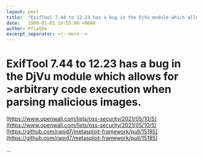 ```yaml
---
layout: post
title:  "ExifTool 7.44 to 12.23 has a bug in the DjVu module which allows for >arbitrary code execution when parsing malicious images."
date:   1990-01-01 19:55:00 +0000
author: PfiatDe
excerpt_separator: <!--more-->
---
```


# ExifTool 7.44 to 12.23 has a bug in the DjVu module which allows for >arbitrary code execution when parsing malicious images.
[https://www.openwall.com/lists/oss-security/2021/05/10/5](https://www.openwall.com/lists/oss-security/2021/05/10/5)
[https://github.com/rapid7/metasploit-framework/pull/15185](https://github.com/rapid7/metasploit-framework/pull/15185)

...
<!--more-->
